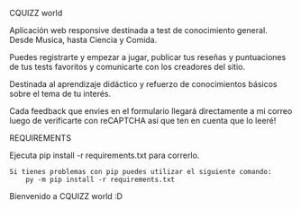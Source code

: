 CQUIZZ world

Aplicación web responsive destinada a test de conocimiento general. Desde Musica, hasta Ciencia y Comida.

Puedes registrarte y empezar a jugar, publicar tus reseñas y puntuaciones de tus tests favoritos y comunicarte con los creadores del sitio.

Destinada al aprendizaje didáctico y refuerzo de conocimientos básicos sobre el tema de tu interés.

Cada feedback que envies en el formulario llegará directamente a mi correo luego de verificarte con reCAPTCHA así que ten en cuenta que lo leeré!

REQUIREMENTS

Ejecuta pip install -r requirements.txt para correrlo.

    Si tienes problemas con pip puedes utilizar el siguiente comando:
        py -m pip install -r requirements.txt

Bienvenido a CQUIZZ world :D
